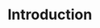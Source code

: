 # Introduction

<!-- Accents ------------------------------------->
<!-- &agrave;
     &egrave;
     &igrave;
     &ograve;
     &ugrave; -->
